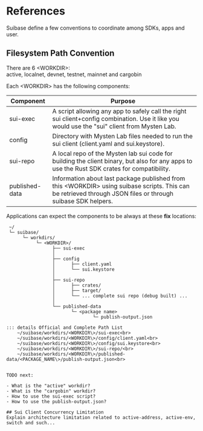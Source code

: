 # References

Suibase define a few conventions to coordinate among SDKs, apps and user.

## Filesystem Path Convention

There are 6 <WORKDIR\>:<br> active, localnet, devnet, testnet, mainnet and cargobin

Each <WORKDIR\> has the following components:

| Component      | Purpose                                                                                                                                                       |
| -------------- | ------------------------------------------------------------------------------------------------------------------------------------------------------------- |
| sui-exec       | A script allowing any app to safely call the right sui client+config combination. Use it like you would use the "sui" client from Mysten Lab.                 |
| config         | Directory with Mysten Lab files needed to run the sui client (client.yaml and sui.keystore).                                                                  |
| sui-repo       | A local repo of the Mysten lab sui code for building the client binary, but also for any apps to use the Rust SDK crates for compatibility.                   |
| published-data | Information about last package published from this <WORKDIR\> using suibase scripts. This can be retrieved through JSON files or through suibase SDK helpers. |

Applications can expect the components to be always at these **fix** locations:
```
 ~/
 └─ suibase/
      └─ workdirs/
           └─ <WORKDIR>/
                 ├── sui-exec
                 │
                 ├── config
                 │      ├── client.yaml
                 │      └── sui.keystore
                 │
                 ├── sui-repo
                 │      ├── crates/
                 │      ├── target/
                 │      └── ... complete sui repo (debug built) ...
                 │
                 └── published-data
                        └─ <package name>
                                └─ publish-output.json

::: details Official and Complete Path List
    ~/suibase/workdirs/<WORKDIR\>/sui-exec<br>
    ~/suibase/workdirs/<WORKDIR\>/config/client.yaml<br>
    ~/suibase/workdirs/<WORKDIR\>/config/sui.keystore<br>
    ~/suibase/workdirs/<WORKDIR\>/sui-repo/<br>
    ~/suibase/workdirs/<WORKDIR\>/published-data/<PACKAGE_NAME\>/publish-output.json<br>


TODO next:

- What is the "active" workdir?
- What is the "cargobin" workdir?
- How to use the sui-exec script?
- How to use the publish-output.json?

## Sui Client Concurrency Limitation
Explain architecture limitation related to active-address, active-env, switch and such...

